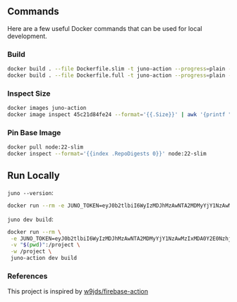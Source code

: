## Commands

Here are a few useful Docker commands that can be used for local development. 

### Build

```bash
docker build . --file Dockerfile.slim -t juno-action --progress=plain --no-cache
docker build . --file Dockerfile.full -t juno-action --progress=plain --no-cache --platform=linux/amd64
```

### Inspect Size

```bash
docker images juno-action
docker image inspect 45c21d84fe24 --format='{{.Size}}' | awk '{printf "%.2f MB\n", $1/1024/1024}'
```

### Pin Base Image

```bash
docker pull node:22-slim
docker inspect --format='{{index .RepoDigests 0}}' node:22-slim
```

## Run Locally

`juno --version`:

```bash
docker run --rm -e JUNO_TOKEN=eyJ0b2tlbiI6WyIzMDJhMzAwNTA2MDMyYjY1NzAwMzIxMDA0Y2E0NzhjNmEzMmVkZTgzMmU5OWY3ODBiNjM3ZWE4NDk4MzdhYTY1YTI5YTRlOWNmYmRkYjU1Njc1NGFlNjkwIiwiZjYwMGJhNzRiN2JmYjJiODIzY2VkMWYzYjkzMTY0YzE1NDM2MDBjOTZlZmZmODFhMmU0YmUxZTYxNTU5NGRkYyJdfQ== juno-action --version
```

`juno dev build`:

```bash
docker run --rm \
 -e JUNO_TOKEN=eyJ0b2tlbiI6WyIzMDJhMzAwNTA2MDMyYjY1NzAwMzIxMDA0Y2E0NzhjNmEzMmVkZTgzMmU5OWY3ODBiNjM3ZWE4NDk4MzdhYTY1YTI5YTRlOWNmYmRkYjU1Njc1NGFlNjkwIiwiZjYwMGJhNzRiN2JmYjJiODIzY2VkMWYzYjkzMTY0YzE1NDM2MDBjOTZlZmZmODFhMmU0YmUxZTYxNTU5NGRkYyJdfQ==  \
 -v "$(pwd)":/project \
 -w /project \
 juno-action dev build
```

### References

This project is inspired by [w9jds/firebase-action](https://github.com/w9jds/firebase-action)
